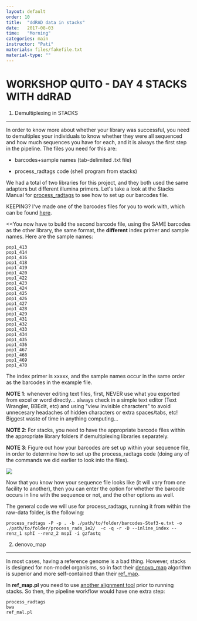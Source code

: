 ```yaml
---
layout: default
order: 10
title:  "ddRAD data in stacks"
date:   2017-08-03
time:   "Morning"
categories: main
instructor: "Pati"
materials: files/fakefile.txt
material-type: ""
---
```


WORKSHOP QUITO - DAY 4 
STACKS WITH ddRAD
===


1. Demultiplexing in STACKS
----

In order to know more about whether your library was successful, you need to demultiplex your individuals to know whether they were all sequenced and how much sequences you have for each, and it is always the first step in the pipeline. The files you need for this are: 

- barcodes+sample names (tab-delimited .txt file)

- process_radtags code (shell program from stacks)

We had a total of two libraries for this project, and they both used the same adapters but different illumina primers. Let's take a look at the Stacks Manual for [process_radtags](http://catchenlab.life.illinois.edu/stacks/comp/process_radtags.php) to see how to set up our barcodes file. 

KEEPING? I've made one of the barcodes files for you to work with, which can be found [here](https://github.com/rdtarvin/RADseq_Quito_2017/blob/master/STACKS/demultiplexing/barcodes-Stef-3.txt). 

<<You now have to build the second barcode file, using the SAME barcodes as the other library, the same format, the **different** index primer and sample names. Here are the sample names: 

	pop1_413
	pop1_414
	pop1_416
	pop1_418
	pop1_419
	pop1_420
	pop1_422
	pop1_423
	pop1_424
	pop1_425
	pop1_426
	pop1_427
	pop1_428
	pop1_429
	pop1_431
	pop1_432
	pop1_433
	pop1_434
	pop1_435
	pop1_436
	pop1_467
	pop1_468
	pop1_469
	pop1_470

The index primer is xxxxx, and the sample names occur in the same order as the barcodes in the example file.

**NOTE 1**: whenever editing text files, first, NEVER use what you exported from excel or word directly... always check in a simple text editor (Text Wrangler, BBEdit, etc) and using "view invisible characters" to avoid unnecesary headaches of hidden characters or extra spaces/tabs, etc! Biggest waste of time in anything computing... 

**NOTE 2**: For stacks, you need to have the appropriate barcode files within the appropriate library folders if demultiplexing libraries separately.

**NOTE 3**: Figure out how your barcodes are set up within your sequence file, in order to determine how to set up the process_radtags code (doing any of the commands we did earlier to look into the files).

![](https://github.com/rdtarvin/RADseq_Quito_2017/blob/master/images/ddRAD-read.png?raw=true)

Now that you know how your sequence file looks like (it will vary from one facility to another), then you can enter the option for whether the barcode occurs in line with the sequence or not, and the other options as well.

The general code we will use for process_radtags, running it from within the raw-data folder, is the following: 


	process_radtags -P -p . -b ./path/to/folder/barcodes-Stef3-e.txt -o ./path/to/folder/process_rads_1e2/  -c -q -r -D --inline_index --renz_1 sphI --renz_2 mspI -i gzfastq 



2. denovo_map
----

In most cases, having a reference genome is a bad thing. However, stacks is designed for non-model organisms, so in fact their [denovo_map](http://catchenlab.life.illinois.edu/stacks/comp/denovo_map.php) algorithm is superior and more self-contained than their [ref_map](http://catchenlab.life.illinois.edu/stacks/comp/ref_map.php). 

In **ref_map.pl** you need to use [another alignment tool](https://github.com/lh3/bwa) prior to running stacks. So then, the pipeline workflow would have one extra step: 

	process_radtags
	bwa
	ref_mal.pl

